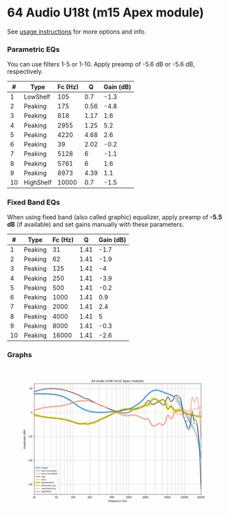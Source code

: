 # 64 Audio U18t (m15 Apex module)
See [usage instructions](https://github.com/jaakkopasanen/AutoEq#usage) for more options and info.

### Parametric EQs
You can use filters 1-5 or 1-10. Apply preamp of -5.6 dB or -5.6 dB, respectively.

|   # | Type      |   Fc (Hz) |    Q |   Gain (dB) |
|-----|-----------|-----------|------|-------------|
|   1 | LowShelf  |       105 | 0.7  |        -1.3 |
|   2 | Peaking   |       175 | 0.56 |        -4.8 |
|   3 | Peaking   |       818 | 1.17 |         1.6 |
|   4 | Peaking   |      2955 | 1.25 |         5.2 |
|   5 | Peaking   |      4220 | 4.68 |         2.6 |
|   6 | Peaking   |        39 | 2.02 |        -0.2 |
|   7 | Peaking   |      5128 | 6    |        -1.1 |
|   8 | Peaking   |      5761 | 6    |         1.6 |
|   9 | Peaking   |      8973 | 4.39 |         1.1 |
|  10 | HighShelf |     10000 | 0.7  |        -1.5 |

### Fixed Band EQs
When using fixed band (also called graphic) equalizer, apply preamp of **-5.5 dB** (if available) and set gains manually with these parameters.

|   # | Type    |   Fc (Hz) |    Q |   Gain (dB) |
|-----|---------|-----------|------|-------------|
|   1 | Peaking |        31 | 1.41 |        -1.7 |
|   2 | Peaking |        62 | 1.41 |        -1.9 |
|   3 | Peaking |       125 | 1.41 |        -4   |
|   4 | Peaking |       250 | 1.41 |        -3.9 |
|   5 | Peaking |       500 | 1.41 |        -0.2 |
|   6 | Peaking |      1000 | 1.41 |         0.9 |
|   7 | Peaking |      2000 | 1.41 |         2.4 |
|   8 | Peaking |      4000 | 1.41 |         5   |
|   9 | Peaking |      8000 | 1.41 |        -0.3 |
|  10 | Peaking |     16000 | 1.41 |        -2.6 |

### Graphs
![](./64%20Audio%20U18t%20(m15%20Apex%20module).png)

